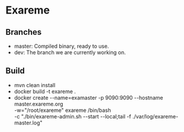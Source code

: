 # Exareme

## Branches
* master: Compiled binary, ready to use.
* dev: The branch we are currently working on.

## Build

* mvn clean install
* docker build -t exareme .
* docker create --name=examaster -p 9090:9090 --hostname master.exareme.org \
    -w="/root/exareme" exareme /bin/bash \
    -c "./bin/exareme-admin.sh --start --local;tail -f ./var/log/exareme-master.log" 

